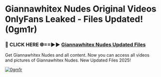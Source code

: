 # Giannawhitex Nudes Original Videos 0nlyFans Leaked - Files Updated! (0gm1r)

<h3>🔴 CLICK HERE 🌐==►► <a href="https://best4dudes.click/HH4t6V" rel="nofollow">Giannawhitex Nudes Updated Files</a></h3>

Get Giannawhitex Nudes and all content. Now you can access all videos and pictures of Giannawhitex Nudes. New Updated Files 2025!

[![0gm1r](https://github.com/user-attachments/assets/8c521d6e-e6e3-4a75-9320-d58ab9d79d5b)](https://best4dudes.click/HH4t6V)
